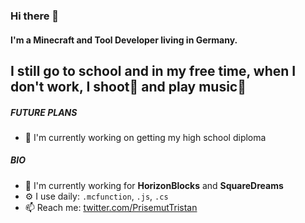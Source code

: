 ### Hi there 👋

#### I'm a Minecraft and Tool Developer living in Germany.
## I still go to school and in my free time, when I don't work, I shoot📸 and play music🎵

##### FUTURE PLANS
- 🏫 I'm currently working on getting my high school diploma

##### BIO
- 🏢 I'm currently working for **HorizonBlocks** and **SquareDreams**
- ⚙️ I use daily: `.mcfunction`, `.js`, `.cs` 
- 📫 Reach me: [twitter.com/PrisemutTristan](https://twitter.com/PrisemutTristan)
